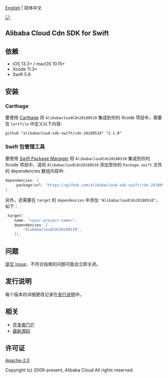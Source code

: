 [English](README.md) | 简体中文

![](https://aliyunsdk-pages.alicdn.com/icons/AlibabaCloud.svg)

## Alibaba Cloud Cdn SDK for Swift

## 依赖

- iOS 13.3+ / macOS 10.15+
- Xcode 11.3+
- Swift 5.6

## 安装

### Carthage

要使用 [Carthage](https://github.com/Carthage/Carthage) 将 `AlibabacloudCdn20180510` 集成到你的 Xcode 项目中，需要在 `Cartfile` 中定义以下内容:

```ogdl
github "alibabacloud-sdk-swift/cdn-20180510" "2.1.0"
```

### Swift 包管理工具

要使用 [Swift Package Manager](https://swift.org/package-manager/) 将 `AlibabacloudCdn20180510` 集成到你的 Xcode 项目中，请将 `AlibabacloudCdn20180510` 添加至你的 `Package.swift` 文件的 dependencies 数组内容中:

```swift
dependencies: [
    .package(url: "https://github.com/alibabacloud-sdk-swift/cdn-20180510.git", from: "2.1.0")
]
```

另外，还需要在 `target` 的 `dependencies` 中添加 `"AlibabacloudCdn20180510"`，如下：

```swift
.target(
    name: "<your-project-name>",
    dependencies: [
        "AlibabacloudCdn20180510",
    ]),
```

## 问题

[提交 Issue](https://github.com/alibabacloud-sdk-swift/cdn-20180510/issues/new)，不符合指南的问题可能会立即关闭。

## 发行说明

每个版本的详细更改记录在[发行说明](./ChangeLog.txt)中。

## 相关

* [开发者门户](https://next.api.aliyun.com/home)
* [最新源码](https://github.com/alibabacloud-sdk-swift/cdn-20180510)

## 许可证

[Apache-2.0](http://www.apache.org/licenses/LICENSE-2.0)

Copyright (c) 2009-present, Alibaba Cloud All rights reserved.
